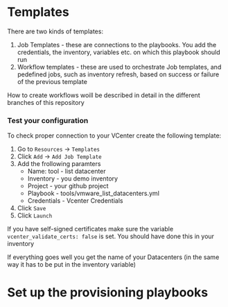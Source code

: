 # Templates

There are two kinds of templates:

1. Job Templates - these are connections to the playbooks. You add the credentials, the inventory, variables etc. on which this playbook should run
2. Workflow templates - these are used to orchestrate Job templates, and pedefined jobs, such as inventory refresh,  based on success or failure of the previous template

How to create workflows woill be described in detail in the different branches of this repository


### Test your configuration

To check proper connection to your VCenter create the following template:

1. Go to `Resources` -> `Templates`
2. Click `Add` -> `Add Job Template`
3. Add the frollowing paramters
   - Name: tool - list datacenter
   - Inventory - you demo inventory
   - Project - your github project
   - Playbook - tools/vmware_list_datacenters.yml
   - Credentials - Vcenter Credentials
4. Click `Save`
5. Click `Launch`

If you have self-signed certificates make sure the variable `vcenter_validate_certs: false` is set. You should have done this in your inventory

If everything goes well you get the name of your Datacenters (in the same way it has to be put in the inventory variable)


# Set up the provisioning playbooks
